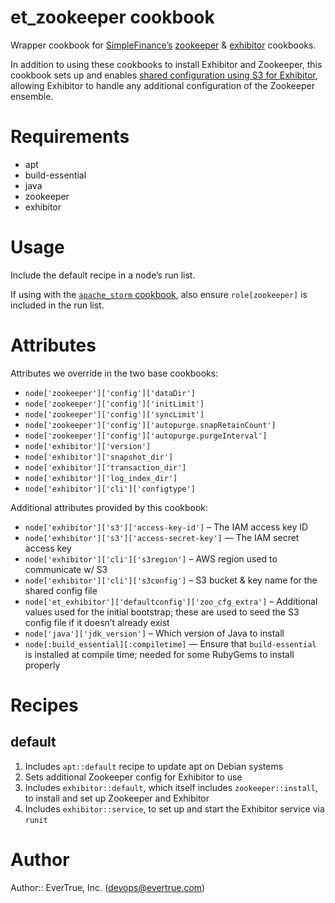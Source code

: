 # et_zookeeper cookbook

Wrapper cookbook for [SimpleFinance’s](https://github.com/SimpleFinance)
[zookeeper](https://github.com/SimpleFinance/chef-zookeeper) & [exhibitor](https://github.com/SimpleFinance/chef-exhibitor) cookbooks.

In addition to using these cookbooks to install Exhibitor and
Zookeeper, this cookbook sets up and enables [shared configuration using S3
for Exhibitor](https://github.com/Netflix/exhibitor/wiki/Shared-Configuration),
allowing Exhibitor to handle any additional configuration of the Zookeeper
ensemble.

# Requirements

* apt
* build-essential
* java
* zookeeper
* exhibitor

# Usage

Include the default recipe in a node’s run list.

If using with the [`apache_storm` cookbook](https://github.com/evertrue/apache_storm-cookbook), also ensure `role[zookeeper]` is included in the run list.

# Attributes

Attributes we override in the two base cookbooks:

* `node['zookeeper']['config']['dataDir']`
* `node['zookeeper']['config']['initLimit']`
* `node['zookeeper']['config']['syncLimit']`
* `node['zookeeper']['config']['autopurge.snapRetainCount']`
* `node['zookeeper']['config']['autopurge.purgeInterval']`
* `node['exhibitor']['version']`
* `node['exhibitor']['snapshot_dir']`
* `node['exhibitor']['transaction_dir']`
* `node['exhibitor']['log_index_dir']`
* `node['exhibitor']['cli']['configtype']`

Additional attributes provided by this cookbook:

* `node['exhibitor']['s3']['access-key-id']` – The IAM access key ID
* `node['exhibitor']['s3']['access-secret-key']` — The IAM secret access key
* `node['exhibitor']['cli']['s3region']` – AWS region used to communicate w/ S3
* `node['exhibitor']['cli']['s3config']` – S3 bucket & key name for the shared config file
* `node['et_exhibitor']['defaultconfig']['zoo_cfg_extra']` – Additional values used for the initial bootstrap; these are used to seed the S3 config file if it doesn’t already exist
* `node['java']['jdk_version']` – Which version of Java to install
* `node[:build_essential][:compiletime]` — Ensure that `build-essential` is installed at compile time; needed for some RubyGems to install properly

# Recipes

## default

1. Includes `apt::default` recipe to update apt on Debian systems
2. Sets additional Zookeeper config for Exhibitor to use
3. Includes `exhibitor::default`, which itself includes `zookeeper::install`, to install and set up Zookeeper and Exhibitor
4. Includes `exhibitor::service`, to set up and start the Exhibitor service via `runit`

# Author

Author:: EverTrue, Inc. (<devops@evertrue.com>)
